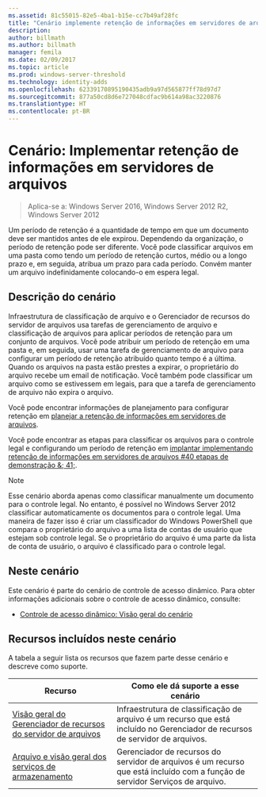 ```yaml
---
ms.assetid: 81c55015-82e5-4ba1-b15e-cc7b49af28fc
title: "Cenário implemente retenção de informações em servidores de arquivos"
description: 
author: billmath
ms.author: billmath
manager: femila
ms.date: 02/09/2017
ms.topic: article
ms.prod: windows-server-threshold
ms.technology: identity-adds
ms.openlocfilehash: 62339170895190435adb9a97d565877ff78d97d7
ms.sourcegitcommit: 877a50cd8d6e727048cdfac9b614a98ac3220876
ms.translationtype: HT
ms.contentlocale: pt-BR
---
```

# <a name="scenario-implement-retention-of-information-on-file-servers"></a>Cenário: Implementar retenção de informações em servidores de arquivos

>Aplica-se a: Windows Server 2016, Windows Server 2012 R2, Windows Server 2012

Um período de retenção é a quantidade de tempo em que um documento deve ser mantidos antes de ele expirou. Dependendo da organização, o período de retenção pode ser diferente. Você pode classificar arquivos em uma pasta como tendo um período de retenção curtos, médio ou a longo prazo e, em seguida, atribua um prazo para cada período. Convém manter um arquivo indefinidamente colocando-o em espera legal.  
  
## <a name="BKMK_OVER"></a>Descrição do cenário  
Infraestrutura de classificação de arquivo e o Gerenciador de recursos do servidor de arquivos usa tarefas de gerenciamento de arquivo e classificação de arquivos para aplicar períodos de retenção para um conjunto de arquivos. Você pode atribuir um período de retenção em uma pasta e, em seguida, usar uma tarefa de gerenciamento de arquivo para configurar um período de retenção atribuído quanto tempo é a última. Quando os arquivos na pasta estão prestes a expirar, o proprietário do arquivo recebe um email de notificação. Você também pode classificar um arquivo como se estivessem em legais, para que a tarefa de gerenciamento de arquivo não expira o arquivo.  
  
Você pode encontrar informações de planejamento para configurar retenção em [planejar a retenção de informações em servidores de arquivos](assetId:///edf13190-7077-455a-ac01-f534064a9e0c).  
  
Você pode encontrar as etapas para classificar os arquivos para o controle legal e configurando um período de retenção em [implantar implementando retenção de informações em servidores de arquivos #40 etapas de demonstração &; 41;](Deploy-Implementing-Retention-of-Information-on-File-Servers--Demonstration-Steps-.md).  
  
> [!NOTE]  
> Esse cenário aborda apenas como classificar manualmente um documento para o controle legal. No entanto, é possível no Windows Server 2012 classificar automaticamente os documentos para o controle legal. Uma maneira de fazer isso é criar um classificador do Windows PowerShell que compara o proprietário do arquivo a uma lista de contas de usuário que estejam sob controle legal. Se o proprietário do arquivo é uma parte da lista de conta de usuário, o arquivo é classificado para o controle legal.  
  
## <a name="in-this-scenario"></a>Neste cenário  
Este cenário é parte do cenário de controle de acesso dinâmico. Para obter informações adicionais sobre o controle de acesso dinâmico, consulte:  
  
-   [Controle de acesso dinâmico: Visão geral do cenário](Dynamic-Access-Control--Scenario-Overview.md)  
  
## <a name="BKMK_NEW"></a>Recursos incluídos neste cenário  
A tabela a seguir lista os recursos que fazem parte desse cenário e descreve como suporte.  
  
|Recurso|Como ele dá suporte a esse cenário|  
|-----------|---------------------------------|  
|[Visão geral do Gerenciador de recursos do servidor de arquivos](https://technet.microsoft.com/library/hh831701.aspx)|Infraestrutura de classificação de arquivo é um recurso que está incluído no Gerenciador de recursos de servidor de arquivos.|  
|[Arquivo e visão geral dos serviços de armazenamento](https://technet.microsoft.com/library/hh831487.aspx)|Gerenciador de recursos do servidor de arquivos é um recurso que está incluído com a função de servidor Serviços de arquivo.|  
  
  


